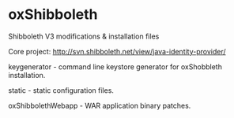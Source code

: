 # oxShibboleth
Shibboleth V3  modifications & installation files 

Core project: http://svn.shibboleth.net/view/java-identity-provider/

keygenerator - command line keystore generator for oxShobbleth installation.

static - static configuration files.

oxShibbolethWebapp - WAR application binary patches.

